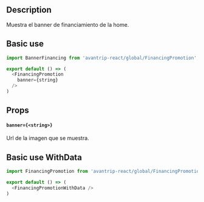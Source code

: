 ## Description
Muestra el banner de financiamiento de la home.

## Basic use

```javascript
import BannerFinancing from 'avantrip-react/global/FinancingPromotion';

export default () => (
  <FinancingPromotion
    banner={string}
  />
)
```


## Props

#### `banner={<string>}`
Url de la imagen que se muestra.

## Basic use WithData

```javascript
import FinancingPromotion from 'avantrip-react/global/FinancingPromotion/withData';

export default () => (
  <FinancingPromotionWithData />
)
```
